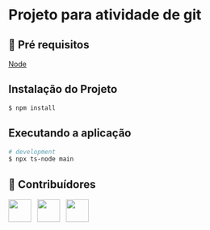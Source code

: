 # Projeto para atividade de git
 
## 🔐 Pré requisitos

<a href="https://nodejs.dev/">Node</a> &nbsp;

## Instalação do Projeto

```bash
$ npm install
```

## Executando a aplicação

```bash
# development
$ npx ts-node main
```

## 🤝 Contribuídores


<a href="https://github.com/f3lip3mp"><img src="https://github.com/f3lip3mp.png" width="45" height="45"></a> &nbsp;
<a href="https://github.com/VyniciusCorrea"><img src="https://github.com/VyniciusCorrea.png" width="45" height="45"></a> &nbsp;
<a href="https://github.com/diego-rosa"><img src="https://github.com/diego-rosa.png" width="45" height="45"></a> &nbsp;

